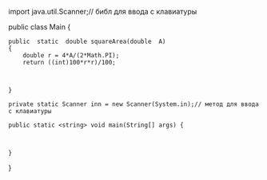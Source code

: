 
import java.util.Scanner;// библ для ввода с клавиатуры


public class Main {

    public  static  double squareArea(double  A)
    {
        double r = 4*A/(2*Math.PI);
        return ((int)100*r*r)/100;



    }
    
    private static Scanner inn = new Scanner(System.in);// метод для ввода с клавиатуры
    
    public static <string> void main(String[] args) {
       


    }
}
